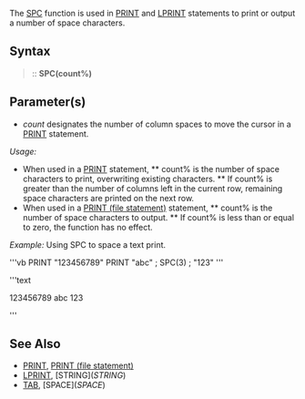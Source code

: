 The [SPC](SPC) function is used in [PRINT](PRINT) and [LPRINT](LPRINT) statements to print or output a number of space characters.


## Syntax

> :: **SPC(count%)**


## Parameter(s)

* *count* designates the number of column spaces to move the cursor in a [PRINT](PRINT) statement.


*Usage:*
* When used in a [PRINT](PRINT) statement,
** count% is the number of space characters to print, overwriting existing characters.
** If count% is greater than the number of columns left in the current row, remaining space characters are printed on the next row.
* When used in a [PRINT (file statement)](PRINT (file statement)) statement,
** count% is the number of space characters to output.
** If count% is less than or equal to zero, the function has no effect.


*Example:* Using SPC to space a text print.

'''vb
PRINT "123456789"
PRINT "abc" ; SPC(3) ; "123"
'''

'''text

123456789
abc   123

'''



## See Also

* [PRINT](PRINT), [PRINT (file statement)](PRINT (file statement))
* [LPRINT](LPRINT), [STRING$](STRING$)
* [TAB](TAB), [SPACE$](SPACE$)




